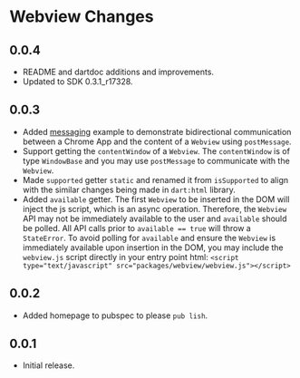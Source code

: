 # Webview Changes

## 0.0.4

- README and dartdoc additions and improvements.
- Updated to SDK 0.3.1_r17328.

## 0.0.3

- Added [messaging][] example to demonstrate bidirectional communication between
a Chrome App and the content of a `Webview` using `postMessage`.
- Support getting the `contentWindow` of a `Webview`.  The `contentWindow` is
of type `WindowBase` and you may use `postMessage` to communicate with the
`Webview`.
- Made `supported` getter `static` and renamed it from `isSupported` to align
with the similar changes being made in `dart:html` library.
- Added `available` getter.  The first `Webview` to be inserted in the DOM will
inject the js script, which is an async operation.  Therefore, the `Webview` API
may not be immediately available to the user and `available` should be polled.
All API calls prior to `available == true` will throw a `StateError`.  To avoid
polling for `available` and ensure the `Webview` is immediately available upon
insertion in the DOM, you may include the `webview.js` script directly in your
entry point html:
`<script type="text/javascript" src="packages/webview/webview.js"></script>`

## 0.0.2

- Added homepage to pubspec to please `pub lish`.

## 0.0.1

- Initial release.

[messaging]: https://github.com/rmsmith/webview/tree/master/example/messaging
